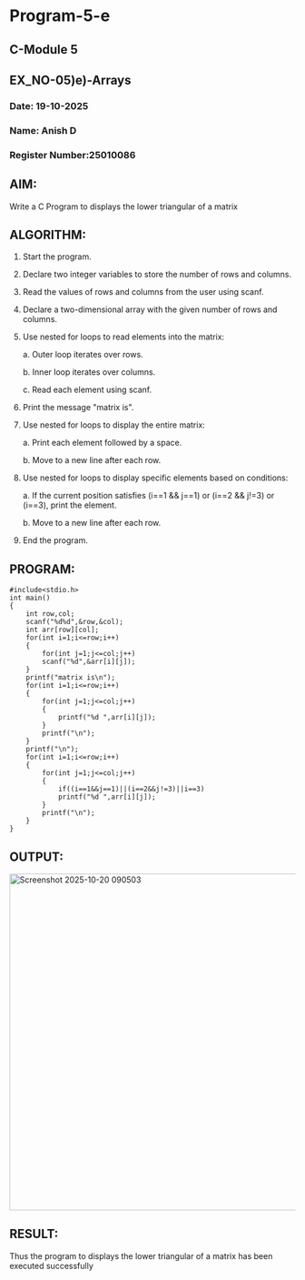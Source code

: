 # Program-5-e
## C-Module 5
## EX_NO-05)e)-Arrays
### Date: 19-10-2025
### Name: Anish D
### Register Number:25010086
## AIM:
Write a C Program to displays the lower triangular of a matrix
## ALGORITHM:
1. Start the program.
2. Declare two integer variables to store the number of rows and columns.
3. Read the values of rows and columns from the user using scanf.
4. Declare a two-dimensional array with the given number of rows and columns.
5. Use nested for loops to read elements into the matrix:

    a. Outer loop iterates over rows.

    b. Inner loop iterates over columns.

    c. Read each element using scanf.
6. Print the message "matrix is".
7. Use nested for loops to display the entire matrix:
 
    a. Print each element followed by a space.

    b. Move to a new line after each row.
8. Use nested for loops to display specific elements based on conditions:
 
    a. If the current position satisfies (i==1 && j==1) or (i==2 && j!=3) or (i==3), print the element.

   b. Move to a new line after each row.
9. End the program.

## PROGRAM:
```
#include<stdio.h>
int main()
{
    int row,col;
    scanf("%d%d",&row,&col);
    int arr[row][col];
    for(int i=1;i<=row;i++)
    {
        for(int j=1;j<=col;j++)
        scanf("%d",&arr[i][j]);
    }
    printf("matrix is\n");
    for(int i=1;i<=row;i++)
    {
        for(int j=1;j<=col;j++)
        {
            printf("%d ",arr[i][j]);
        }
        printf("\n");
    }
    printf("\n");
    for(int i=1;i<=row;i++)
    {
        for(int j=1;j<=col;j++)
        {
            if((i==1&&j==1)||(i==2&&j!=3)||i==3)
            printf("%d ",arr[i][j]);
        }
        printf("\n");
    }
}
```
## OUTPUT:
<img width="831" height="592" alt="Screenshot 2025-10-20 090503" src="https://github.com/user-attachments/assets/b4f94e25-650f-48e3-b22e-dbc695ac9d81" />

## RESULT:
Thus the program to displays the lower triangular of a matrix has been executed successfully
